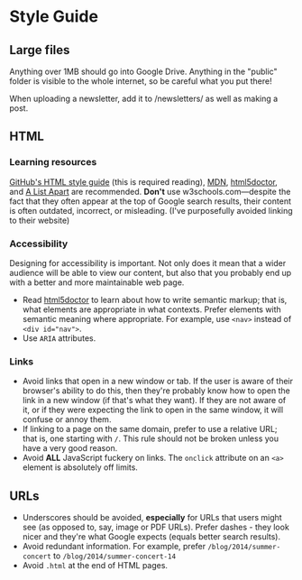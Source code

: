 # Style Guide

## Large files

Anything over 1MB should go into Google Drive. Anything in the "public" folder
is visible to the whole internet, so be careful what you put there!

When uploading a newsletter, add it to /newsletters/ as well as making a post.

## HTML

### Learning resources

[GitHub's HTML style guide][] (this is required reading),  [MDN][],
[html5doctor][], and [A List Apart][] are recommended. **Don't** use
w3schools.com&mdash;despite the fact that they often appear at the top of
Google search results, their content is often outdated, incorrect, or
misleading. (I've purposefully avoided linking to their website)

### Accessibility

Designing for accessibility is important. Not only does it mean that a wider
audience will be able to view our content, but also that you probably end up
with a better and more maintainable web page.

* Read [html5doctor][] to learn about how to write semantic markup; that is,
  what elements are appropriate in what contexts. Prefer elements with semantic
  meaning where appropriate. For example, use `<nav>` instead of `<div
  id="nav">`.
* Use `ARIA` attributes.

### Links

* Avoid links that open in a new window or tab. If the user is aware of their
  browser's ability to do this, then they're probably know how to open the link
  in a new window (if that's what they want). If they are not aware of it, or
  if they were expecting the link to open in the same window, it will confuse
  or annoy them.
* If linking to a page on the same domain, prefer to use a relative URL; that
  is, one starting with `/`. This rule should not be broken unless you have a
  very good reason.
* Avoid **ALL** JavaScript fuckery on links. The `onclick` attribute on an
  `<a>` element is absolutely off limits.

## URLs

* Underscores should be avoided, **especially** for URLs that users might see
  (as opposed to, say, image or PDF URLs). Prefer dashes - they look nicer and
  they're what Google expects (equals better search results).
* Avoid redundant information. For example, prefer `/blog/2014/summer-concert`
  to `/blog/2014/summer-concert-14`
* Avoid `.html` at the end of HTML pages.

[GitHub's HTML style guide]: https://github.com/styleguide/templates
[MDN]: https://developer.mozilla.org/en-US/docs/Web/HTML
[html5doctor]: http://html5doctor.com/
[A List Apart]: http://alistapart.com/
